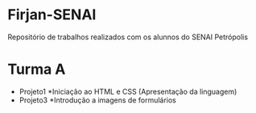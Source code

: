 # Firjan-SENAI
 Repositório de trabalhos realizados com os alunnos do SENAI Petrópolis

# Turma A
* Projeto1
  *Iniciação ao HTML e CSS (Apresentação da linguagem)
* Projeto3
  *Introdução a imagens de formulários

